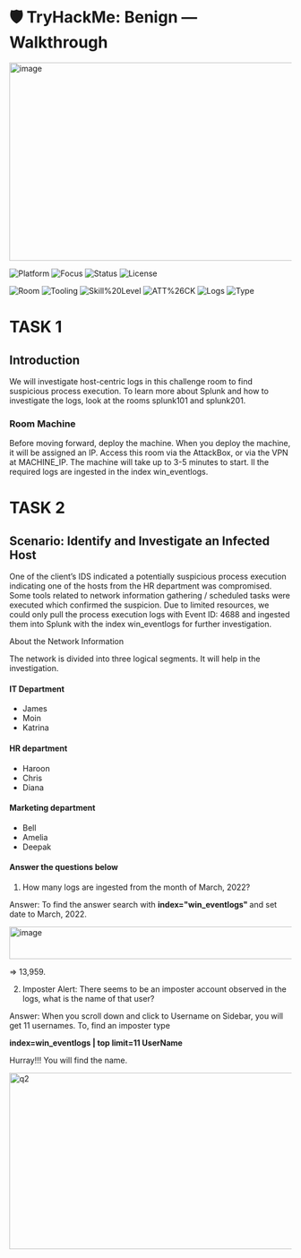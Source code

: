 # 🛡️ TryHackMe: Benign — Walkthrough

<img width="744" height="354" alt="image" src="https://github.com/user-attachments/assets/1bcc040d-9ea0-4eee-8fcc-0a8c803d2e91" />


![Platform](https://img.shields.io/badge/Platform-Splunk-blue)
![Focus](https://img.shields.io/badge/Focus-Blue%20Team%20%2F%20SIEM-red)
![Status](https://img.shields.io/badge/Status-Completed-success)
![License](https://img.shields.io/badge/License-Educational-lightgrey)

![Room](https://img.shields.io/badge/Room-Benign%20(THM)-purple)
![Tooling](https://img.shields.io/badge/Tooling-SPL%20Queries-informational)
![Skill%20Level](https://img.shields.io/badge/Skill%20Level-SOC%20L1-yellowgreen)
![ATT%26CK](https://img.shields.io/badge/ATT%26CK-Mapping%20Included-important)
![Logs](https://img.shields.io/badge/Logs-Windows%20Event%20Logs%20%7C%20Sysmon-orange)
![Type](https://img.shields.io/badge/Type-Walkthrough%20%2F%20Write--up-brightgreen)

# TASK 1
## Introduction 
We will investigate host-centric logs in this challenge room to find suspicious process execution. To learn more about Splunk and how to investigate the logs, look at the rooms splunk101 and splunk201.

### Room Machine

Before moving forward, deploy the machine. When you deploy the machine, it will be assigned an IP. Access this room via the AttackBox, or via the VPN at MACHINE_IP. The machine will take up to 3-5 minutes to start. ll the required logs are ingested in the index win_eventlogs.

# TASK 2
## Scenario: Identify and Investigate an Infected Host

One of the client’s IDS indicated a potentially suspicious process execution indicating one of the hosts from the HR department was compromised. Some tools related to network information gathering / scheduled tasks were executed which confirmed the suspicion. Due to limited resources, we could only pull the process execution logs with Event ID: 4688 and ingested them into Splunk with the index win_eventlogs for further investigation.

About the Network Information

The network is divided into three logical segments. It will help in the investigation.

#### IT Department

- James
- Moin
- Katrina

#### HR department

- Haroon
- Chris
- Diana

#### Marketing department

- Bell
- Amelia
- Deepak

#### Answer the questions below

1) How many logs are ingested from the month of March, 2022?

  Answer: To find the answer search with <b> index="win_eventlogs" </b> and set date to March, 2022.

  <img width="568" height="58" alt="image" src="https://github.com/user-attachments/assets/4d1fbb52-265f-4cf2-8d33-ddd6892c038a" />

  => 13,959.

2) Imposter Alert: There seems to be an imposter account observed in the logs, what is the name of that user?

Answer: When you scroll down and click to Username on Sidebar, you will get 11 usernames. To, find an imposter type

<b> index=win_eventlogs | top limit=11 UserName </b>

 Hurray!!! You will find the name.

<img width="573" height="315" alt="q2" src="https://github.com/user-attachments/assets/cf85cdbd-948b-4ef9-980f-a9b8108c3cbd" />

 
 
